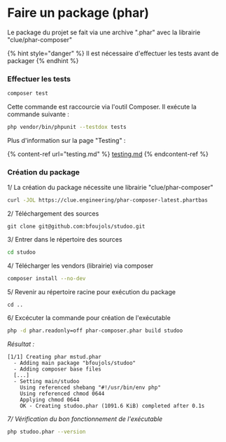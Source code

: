 # Faire un package (phar)

Le package du projet se fait via une archive ".phar" avec la librairie "clue/phar-composer"

{% hint style="danger" %}
Il est nécessaire d'effectuer les tests avant de packager
{% endhint %}

### Effectuer les tests

```bash
composer test
```

Cette commande est raccourcie via l'outil Composer. Il exécute la commande suivante :&#x20;

```bash
php vendor/bin/phpunit --testdox tests
```

Plus d'information sur la page "Testing" :

{% content-ref url="testing.md" %}
[testing.md](testing.md)
{% endcontent-ref %}

### Création du package

1/ La création du package nécessite une librairie "clue/phar-composer"

```bash
curl -JOL https://clue.engineering/phar-composer-latest.phartbas
```

2/ Téléchargement des sources

```
git clone git@github.com:bfoujols/studoo.git
```

3/ Entrer dans le répertoire des sources

```bash
cd studoo
```

4/ Télécharger les vendors (librairie) via composer

```bash
composer install --no-dev
```

5/ Revenir au répertoire racine pour exécution du package

```batch
cd ..
```

6/ Excécuter la commande pour création de l'exécutable

```bash
php -d phar.readonly=off phar-composer.phar build studoo
```

_Résultat :_&#x20;

```
[1/1] Creating phar mstud.phar
  - Adding main package "bfoujols/studoo"
  - Adding composer base files
  [...]
  - Setting main/studoo
    Using referenced shebang "#!/usr/bin/env php"
    Using referenced chmod 0644
    Applying chmod 0644
    OK - Creating studoo.phar (1091.6 KiB) completed after 0.1s
```

_7/ Vérification du bon fonctionnement de l'exécutable_

```bash
php studoo.phar --version
```
